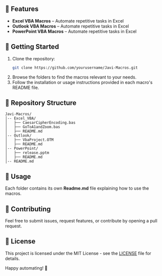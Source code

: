 ## 📌 Features
- **Excel VBA Macros** – Automate repetitive tasks in Excel
- **Outlook VBA Macros** – Automate repetitive tasks in Excel
- **PowerPoint VBA Macros** – Automate repetitive tasks in Excel

## 🚀 Getting Started
1. Clone the repository:
   ```sh
   git clone https://github.com/yourusername/Javi-Macros.git
   ```
2. Browse the folders to find the macros relevant to your needs.
3. Follow the installation or usage instructions provided in each macro's README file.

## 📂 Repository Structure
```
Javi-Macros/
│-- Excel_VBA/
│   ├── CaesarCipherEncoding.bas
│   ├── GoToA1andZoom.bas
│   ├── README.md
│-- Outlook/
│   ├── VbaProject.OTM
│   ├── README.md
│-- PowerPoint/
│   ├── release.pptm
│   ├── README.md
│-- README.md
```

## 📖 Usage
Each folder contains its own **Readme.md** file explaining how to use the macros.

## 🤝 Contributing
Feel free to submit issues, request features, or contribute by opening a pull request.

## 📜 License
This project is licensed under the MIT License - see the [LICENSE](LICENSE) file for details.

Happy automating! 🚀
